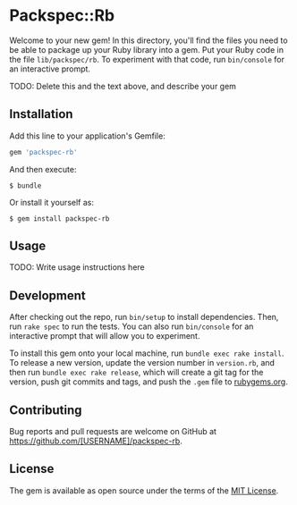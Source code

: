 # Packspec::Rb

Welcome to your new gem! In this directory, you'll find the files you need to be able to package up your Ruby library into a gem. Put your Ruby code in the file `lib/packspec/rb`. To experiment with that code, run `bin/console` for an interactive prompt.

TODO: Delete this and the text above, and describe your gem

## Installation

Add this line to your application's Gemfile:

```ruby
gem 'packspec-rb'
```

And then execute:

    $ bundle

Or install it yourself as:

    $ gem install packspec-rb

## Usage

TODO: Write usage instructions here

## Development

After checking out the repo, run `bin/setup` to install dependencies. Then, run `rake spec` to run the tests. You can also run `bin/console` for an interactive prompt that will allow you to experiment.

To install this gem onto your local machine, run `bundle exec rake install`. To release a new version, update the version number in `version.rb`, and then run `bundle exec rake release`, which will create a git tag for the version, push git commits and tags, and push the `.gem` file to [rubygems.org](https://rubygems.org).

## Contributing

Bug reports and pull requests are welcome on GitHub at https://github.com/[USERNAME]/packspec-rb.


## License

The gem is available as open source under the terms of the [MIT License](http://opensource.org/licenses/MIT).

